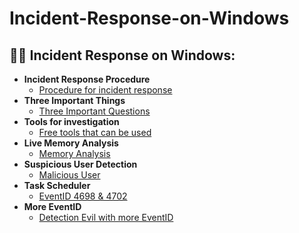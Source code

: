 # Incident-Response-on-Windows

<h2>👨‍💻 Incident Response on Windows:</h2>

- <b>Incident Response Procedure </b>
  - [Procedure for incident response](https://github.com/TayLuo/Incident-Response-on-Windows/blob/main/Incident%20Response%20on%20Windows%20OS%20.drawio.pdf)
- <b>Three Important Things </b>
  - [Three Important Questions](https://github.com/TayLuo/Incident-Response-on-Windows/blob/main/3%20important%20questions)
- <b>Tools for investigation</b>
  - [Free tools that can be used](https://github.com/TayLuo/Incident-Response-on-Windows/blob/main/Free%20tools%20for%20investigating%20Windows)
- <b>Live Memory Analysis</b>
  - [Memory Analysis](https://github.com/TayLuo/Incident-Response-on-Windows/blob/main/Live%20Memory%20Analysis)
- <b>Suspicious User Detection</b>
  - [Malicious User](https://github.com/TayLuo/Incident-Response-on-Windows/blob/main/Malicious%20User)
- <b>Task Scheduler</b>
  - [EventID 4698 & 4702](https://github.com/TayLuo/Incident-Response-on-Windows/blob/main/Task%20Scheduler%20Detection)
- <b>More EventID</b>
  - [Detection Evil with more EventID](https://github.com/joshmadakor1/Package-Delivery-Pathfinding-Algorithm)


